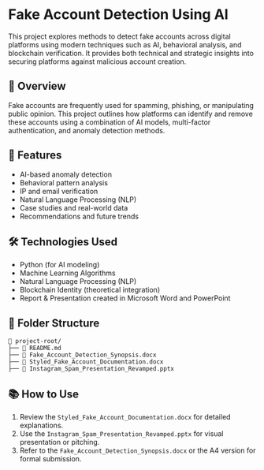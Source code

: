 # Fake Account Detection Using AI

This project explores methods to detect fake accounts across digital platforms using modern techniques such as AI, behavioral analysis, and blockchain verification. It provides both technical and strategic insights into securing platforms against malicious account creation.

## 📄 Overview

Fake accounts are frequently used for spamming, phishing, or manipulating public opinion. This project outlines how platforms can identify and remove these accounts using a combination of AI models, multi-factor authentication, and anomaly detection methods.

## 🚀 Features

- AI-based anomaly detection
- Behavioral pattern analysis
- IP and email verification
- Natural Language Processing (NLP)
- Case studies and real-world data
- Recommendations and future trends

## 🛠 Technologies Used

- Python (for AI modeling)
- Machine Learning Algorithms
- Natural Language Processing (NLP)
- Blockchain Identity (theoretical integration)
- Report & Presentation created in Microsoft Word and PowerPoint

## 📁 Folder Structure

```
📂 project-root/
├── 📄 README.md
├── 📄 Fake_Account_Detection_Synopsis.docx
├── 📄 Styled_Fake_Account_Documentation.docx
├── 📄 Instagram_Spam_Presentation_Revamped.pptx
```

## 📚 How to Use

1. Review the `Styled_Fake_Account_Documentation.docx` for detailed explanations.
2. Use the `Instagram_Spam_Presentation_Revamped.pptx` for visual presentation or pitching.
3. Refer to the `Fake_Account_Detection_Synopsis.docx` or the A4 version for formal submission.



